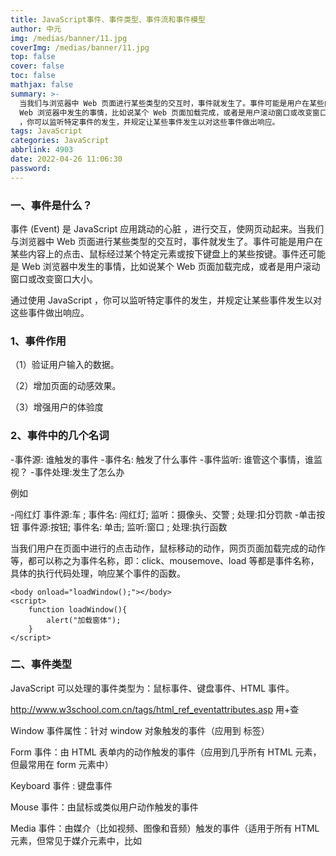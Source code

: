 ```yaml
---
title: JavaScript事件、事件类型、事件流和事件模型
author: 中元
img: /medias/banner/11.jpg
coverImg: /medias/banner/11.jpg
top: false
cover: false
toc: false
mathjax: false
summary: >-
  当我们与浏览器中 Web 页面进行某些类型的交互时，事件就发生了。事件可能是用户在某些内容上的点击、鼠标经过某个特定元素或按下键盘上的某些按键。事件还可能是
  Web 浏览器中发生的事情，比如说某个 Web 页面加载完成，或者是用户滚动窗口或改变窗口大小。通过使用 JavaScript
  ，你可以监听特定事件的发生，并规定让某些事件发生以对这些事件做出响应。
tags: JavaScript
categories: JavaScript
abbrlink: 4903
date: 2022-04-26 11:06:30
password:
---
```


### 一、事件是什么？

事件 (Event) 是 JavaScript 应用跳动的心脏 ，进行交互，使网页动起来。当我们与浏览器中 Web 页面进行某些类型的交互时，事件就发生了。事件可能是用户在某些内容上的点击、鼠标经过某个特定元素或按下键盘上的某些按键。事件还可能是 Web 浏览器中发生的事情，比如说某个 Web 页面加载完成，或者是用户滚动窗口或改变窗口大小。

通过使用 JavaScript ，你可以监听特定事件的发生，并规定让某些事件发生以对这些事件做出响应。

### 1、事件作用

（1）验证用户输入的数据。

（2）增加页面的动感效果。

（3）增强用户的体验度

### 2、事件中的几个名词

-事件源: 谁触发的事件 -事件名: 触发了什么事件 -事件监听: 谁管这个事情，谁监视？ -事件处理:发生了怎么办

例如

-闯红灯 事件源:车 ; 事件名: 闯红灯; 监听：摄像头、交警 ; 处理:扣分罚款 -单击按钮 事件源:按钮; 事件名: 单击; 监听:窗口 ; 处理:执行函数

当我们用户在页面中进行的点击动作，鼠标移动的动作，网页页面加载完成的动作等，都可以称之为事件名称，即：click、mousemove、load 等都是事件名称，具体的执行代码处理，响应某个事件的函数。

    <body onload="loadWindow();"></body>
    <script>
        function loadWindow(){
            alert("加载窗体");
        }
    </script>

### 二、事件类型

JavaScript 可以处理的事件类型为：鼠标事件、键盘事件、HTML 事件。

http://www.w3school.com.cn/tags/html_ref_eventattributes.asp 用+查

Window 事件属性：针对 window 对象触发的事件（应用到 <body> 标签）

Form 事件：由 HTML 表单内的动作触发的事件（应用到几乎所有 HTML 元素，但最常用在 form 元素中）

Keyboard 事件 : 键盘事件

Mouse 事件：由鼠标或类似用户动作触发的事件

Media 事件：由媒介（比如视频、图像和音频）触发的事件（适用于所有 HTML 元素，但常见于媒介元素中，比如 <audio>、<embed>、<img>、<object> 以及 <video>）

几个常用的事件：

onclick 、onblur 、onfocus 、onload 、onchange

onmouseover、onmouseout、onkeyup、onkeydown

onload：当页面或图像加载完后立即触发
onblur：元素失去焦点
onfocus：元素获得焦点
onclick：鼠标点击某个对象
onchange：用户改变域的内容
onmouseover：鼠标移动到某个元素上
onmouseout：鼠标从某个元素上离开
onkeyup：某个键盘的键被松开
onkeydown：某个键盘的键被按下

### 三、事件流和事件模型

我们的事件最后都有一个特定的事件源，暂且将事件源看做是 HTML 的某个元素，那么当一个 HTML 元素产生一个事件时，该事件会在元素节点与根节点之间按特定的顺序传播，路径所经过的节点都会受到该事件，这个传播过程称为 DOM 事件流。

事件顺序有两种类型：事件捕获 和 事件冒泡。

冒泡和捕获其实都是事件流的不同表现，这两者的产生是因为 IE 和 Netscape 两个大公司完全不同的事件流概念产生的。（事件流：是指页面接受事件的顺序）IE 的事件流是事件冒泡，Netscape 的事件流是事件捕获流。

### 1、事件冒泡

IE 的事件流叫做事件冒泡，即事件开始时由最具体的元素接受，然后逐级向上传播到较为不具体的节点（文档）。例如下面的：

    <!DOCTYPE html>
    <html>
    <head>
    <meta charset="UTF-8">
    <title>JavaScript</title>
    </head>
    <body>
      <div id="myDiv">Click me</div>
    </body>
    </html>

如果点击了页面中的<div>元素，那么这个 click 事件会按照如下顺序传播：

`1、<div>`

`2、<body>`

`3、<html>`

`4、document`

也就是说，click 事件首先在 div 元素上发生，而这个元素就是我们单击的元素。然后，click 事件沿 DOM 树向上传播，在每一级节点上都会发生，直到传播到 document 对象。

所有现代浏览器都支持事件冒泡，但在具体实现上还是有一些差别。

### 2、事件捕获

Netscape 提出的另一种事件流叫做事件捕获，事件捕获的思想是不太具体的节点应该更早接收到事件，而最具体的节点应该最后接收到事件。事件捕获的用意在于在事件到达预定目标之前捕获它。还以前面的例子为例。那么单击<div>元素就会按下列顺序触发 click 事件：

`1、document`

`2、<html>`

`3、<body>`

`4、<div>`

在事件捕获过程中，document 对象首先接收到 click 事件，然后沿 DOM 树依次向下，一直传播到事件的实际目标，即<div>元素。

虽然事件捕获是 Netscape 唯一支持的事件流模式，但很多主流浏览器目前也都支持这种事件流模型。尽管“DOM2 级事件”规范要求事件应该从 document 对象开始时传播，但这些浏览器都是从 window 对象开始捕获的。

